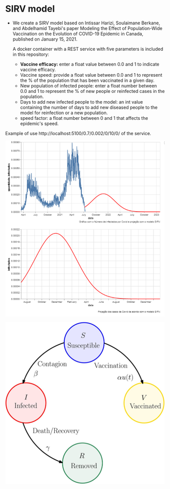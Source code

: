 # SIRV model
- We create a SIRV model based on Intissar Harizi, Soulaimane Berkane, and Abdelhamid Tayebi's paper Modeling the Effect of Population-Wide Vaccination on the Evolution of COVID-19 Epidemic in Canada, published on January 15, 2021.

  A docker container with a REST service with five parameters is included in this repository:

  

  - **Vaccine efficacy:** enter a float value between 0.0 and 1 to indicate vaccine efficacy.
  - Vaccine speed: provide a float value between 0.0 and 1 to represent the % of the population that has been vaccinated in a given day.
  - New population of infected people: enter a float number between 0.0 and 1 to represent the % of new people or reinfected cases in the population.
  - Days to add new infected people to the model: an int value containing the number of days to add new diseased people to the model for reinfection or a new population.
  - speed factor: a float number between 0 and 1 that affects the epidemic's speed.





Example of use http://localhost:5100/0.7/0.002/0/10/0/ of the service.



![graficos1](graficos1.png)









![F1.large](F1.large.jpg)